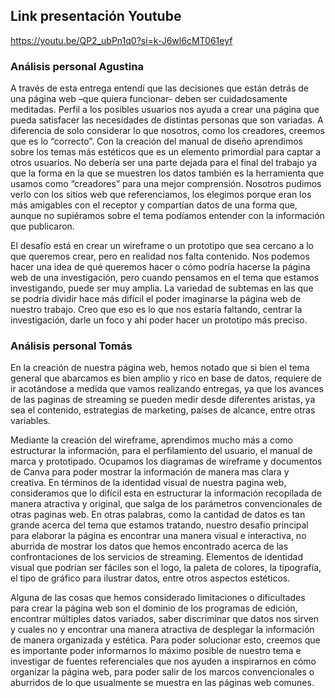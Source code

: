 ## Link presentación Youtube 
https://youtu.be/QP2_ubPn1q0?si=k-J6wl6cMT061eyf 

### Análisis personal Agustina

A través de esta entrega entendí que las decisiones que están detrás de una página web –que quiera funcionar- deben ser cuidadosamente meditadas. Perfil a los posibles usuarios nos ayuda a crear una página que pueda satisfacer las necesidades de distintas personas que son variadas. A diferencia de solo considerar lo que nosotros, como los creadores, creemos que es lo “correcto”. Con la creación del manual de diseño aprendimos sobre los temas más estéticos que es un elemento primordial para captar a otros usuarios. No debería ser una parte dejada para el final del trabajo ya que la forma en la que se muestren los datos también es la herramienta que usamos como “creadores” para una mejor comprensión. Nosotros pudimos verlo con los sitios web que referenciamos, los elegimos porque eran los más amigables con el receptor y compartían datos de una forma que, aunque no supiéramos sobre el tema podíamos entender con la información que publicaron.

El desafío está en crear un wireframe o un prototipo que sea cercano a lo que queremos crear, pero en realidad nos falta contenido. Nos podemos hacer una idea de qué queremos hacer o cómo podría hacerse la página web de una investigación, pero cuando pensamos en el tema que estamos investigando, puede ser muy amplia. La variedad de subtemas en las que se podría dividir hace más difícil el poder imaginarse la página web de nuestro trabajo. Creo que eso es lo que nos estaría faltando, centrar la investigación, darle un foco y ahí poder hacer un prototipo más preciso. 


### Análisis personal Tomás

En la creación de nuestra página web, hemos notado que si bien el tema general que abarcamos es bien amplio y rico en base de datos, requiere de ir acotándose a medida que vamos realizando entregas, ya que los avances de las paginas de streaming se pueden medir desde diferentes aristas, ya sea el contenido, estrategias de marketing, países de alcance, entre otras variables. 

Mediante la creación del wireframe, aprendimos mucho más a como estructurar la información, para el perfilamiento del usuario, el manual de marca y prototipado. Ocupamos los diagramas de wireframe y documentos de Canva para poder mostrar la información de manera mas clara y creativa. En términos de la identidad visual de nuestra pagina web, consideramos que lo difícil esta en estructurar la información recopilada de manera atractiva y original, que salga de los parámetros convencionales de otras paginas web. En otras palabras, como la cantidad de datos es tan grande acerca del tema que estamos tratando, nuestro desafio principal para elaborar la página es encontrar una manera visual e interactiva, no aburrida de mostrar los datos que hemos encontrado acerca de las confrontaciones de los servicios de streaming. Elementos de identidad visual que podrían ser fáciles son el logo, la paleta de colores, la tipografía, el tipo de gráfico para ilustrar datos, entre otros aspectos estéticos. 

Alguna de las cosas que hemos considerado limitaciones o dificultades para crear la página web son el dominio de los programas de edición, encontrar múltiples datos variados, saber discriminar que datos nos sirven y cuales no y encontrar una manera atractiva de desplegar la información de manera organizada y estética. Para poder solucionar esto, creemos que es importante poder informarnos lo máximo posible de nuestro tema e investigar de fuentes referenciales que nos ayuden a inspirarnos en cómo organizar la página web, para poder salir de los marcos convencionales o aburridos de lo que usualmente se muestra en las páginas web comunes.